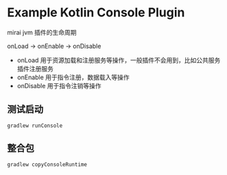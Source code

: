 # Example Kotlin Console Plugin

mirai jvm 插件的生命周期

onLoad -> onEnable -> onDisable

* onLoad 用于资源加载和注册服务等操作，一般插件不会用到，比如公共服务插件注册服务
* onEnable 用于指令注册，数据载入等操作
* onDisable 用于指令注销等操作

## 测试启动

`gradlew runConsole`

## 整合包

`gradlew copyConsoleRuntime`